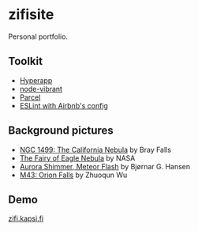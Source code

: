  # zifisite

Personal portfolio.

## Toolkit

* [Hyperapp](https://github.com/jorgebucaran/hyperapp)
* [node-vibrant](https://github.com/akfish/node-vibrant)
* [Parcel](https://parceljs.org/)
* [ESLint with Airbnb's config](https://github.com/airbnb/javascript)

## Background pictures

* [NGC 1499: The California Nebula](https://apod.nasa.gov/apod/ap181106.html) by Bray Falls
* [The Fairy of Eagle Nebula](https://apod.nasa.gov/apod/ap181202.html) by NASA
* [Aurora Shimmer, Meteor Flash](https://apod.nasa.gov/apod/ap181209.html) by Bjørnar G. Hansen
* [M43: Orion Falls](https://apod.nasa.gov/apod/ap181212.html) by Zhuoqun Wu

## Demo
[zifi.kapsi.fi](https://zifi.kapsi.fi/)